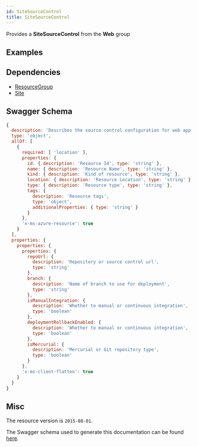 ```yaml
---
id: SiteSourceControl
title: SiteSourceControl
---
```

Provides a **SiteSourceControl** from the **Web** group
## Examples
## Dependencies
- [ResourceGroup](../Resources/ResourceGroup.md)
- [Site](../Web/Site.md)
## Swagger Schema
```js
{
  description: 'Describes the source control configuration for web app',
  type: 'object',
  allOf: [
    {
      required: [ 'location' ],
      properties: {
        id: { description: 'Resource Id', type: 'string' },
        name: { description: 'Resource Name', type: 'string' },
        kind: { description: 'Kind of resource', type: 'string' },
        location: { description: 'Resource Location', type: 'string' },
        type: { description: 'Resource type', type: 'string' },
        tags: {
          description: 'Resource tags',
          type: 'object',
          additionalProperties: { type: 'string' }
        }
      },
      'x-ms-azure-resource': true
    }
  ],
  properties: {
    properties: {
      properties: {
        repoUrl: {
          description: 'Repository or source control url',
          type: 'string'
        },
        branch: {
          description: 'Name of branch to use for deployment',
          type: 'string'
        },
        isManualIntegration: {
          description: 'Whether to manual or continuous integration',
          type: 'boolean'
        },
        deploymentRollbackEnabled: {
          description: 'Whether to manual or continuous integration',
          type: 'boolean'
        },
        isMercurial: {
          description: 'Mercurial or Git repository type',
          type: 'boolean'
        }
      },
      'x-ms-client-flatten': true
    }
  }
}
```
## Misc
The resource version is `2015-08-01`.

The Swagger schema used to generate this documentation can be found [here](https://github.com/Azure/azure-rest-api-specs/tree/main/specification/web/resource-manager/Microsoft.Web/stable/2015-08-01/service.json).
